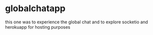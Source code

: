 # globalchatapp
 this one was to experience the global chat and to explore socketio and herokuapp for hosting purposes
